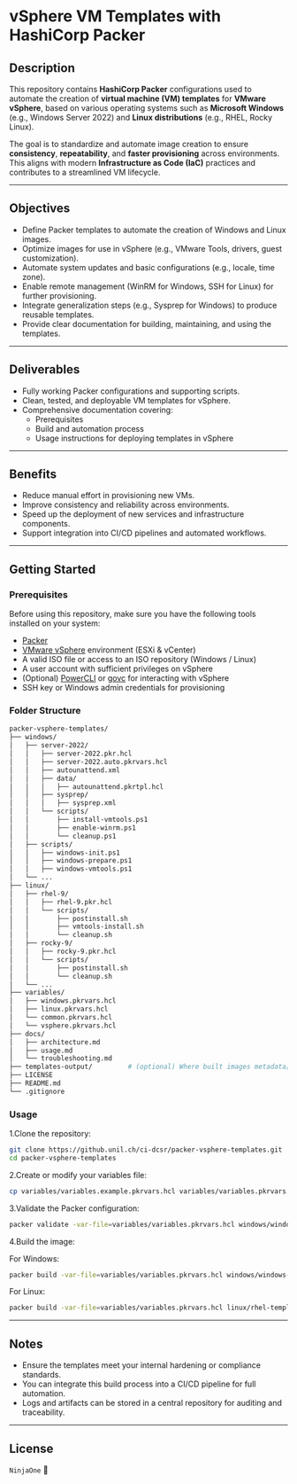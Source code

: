 # vSphere VM Templates with HashiCorp Packer

## Description

This repository contains **HashiCorp Packer** configurations used to automate the creation of **virtual machine (VM) templates** for **VMware vSphere**, based on various operating systems such as **Microsoft Windows** (e.g., Windows Server 2022) and **Linux distributions** (e.g., RHEL, Rocky Linux).

The goal is to standardize and automate image creation to ensure **consistency**, **repeatability**, and **faster provisioning** across environments. This aligns with modern **Infrastructure as Code (IaC)** practices and contributes to a streamlined VM lifecycle.

---

## Objectives

- Define Packer templates to automate the creation of Windows and Linux images.
- Optimize images for use in vSphere (e.g., VMware Tools, drivers, guest customization).
- Automate system updates and basic configurations (e.g., locale, time zone).
- Enable remote management (WinRM for Windows, SSH for Linux) for further provisioning.
- Integrate generalization steps (e.g., Sysprep for Windows) to produce reusable templates.
- Provide clear documentation for building, maintaining, and using the templates.

---

## Deliverables

- Fully working Packer configurations and supporting scripts.
- Clean, tested, and deployable VM templates for vSphere.
- Comprehensive documentation covering:
  - Prerequisites
  - Build and automation process
  - Usage instructions for deploying templates in vSphere

---

## Benefits

- Reduce manual effort in provisioning new VMs.
- Improve consistency and reliability across environments.
- Speed up the deployment of new services and infrastructure components.
- Support integration into CI/CD pipelines and automated workflows.

---

## Getting Started

### Prerequisites

Before using this repository, make sure you have the following tools installed on your system:

- [Packer](https://www.packer.io/downloads)
- [VMware vSphere](https://www.vmware.com/products/vsphere.html) environment (ESXi & vCenter)
- A valid ISO file or access to an ISO repository (Windows / Linux)
- A user account with sufficient privileges on vSphere
- (Optional) [PowerCLI](https://developer.vmware.com/powercli) or [govc](https://github.com/vmware/govmomi/tree/master/govc) for interacting with vSphere
- SSH key or Windows admin credentials for provisioning

### Folder Structure

```bash
packer-vsphere-templates/
├── windows/
│   ├── server-2022/
│   │   ├── server-2022.pkr.hcl
│   │   ├── server-2022.auto.pkrvars.hcl
│   │   ├── autounattend.xml
│   │   ├── data/
│   │   │   ├── autounattend.pkrtpl.hcl
│   │   ├── sysprep/
│   │   │   ├── sysprep.xml
│   │   └── scripts/
│   │       ├── install-vmtools.ps1
│   │       ├── enable-winrm.ps1
│   │       └── cleanup.ps1
│   ├── scripts/
│   │   ├── windows-init.ps1
│   │   ├── windows-prepare.ps1
│   │   ├── windows-vmtools.ps1
│   └── ...
├── linux/
│   ├── rhel-9/
│   │   ├── rhel-9.pkr.hcl
│   │   └── scripts/
│   │       ├── postinstall.sh
│   │       ├── vmtools-install.sh
│   │       └── cleanup.sh
│   ├── rocky-9/
│   │   ├── rocky-9.pkr.hcl
│   │   └── scripts/
│   │       ├── postinstall.sh
│   │       └── cleanup.sh
│   └── ...
├── variables/
│   ├── windows.pkrvars.hcl
│   ├── linux.pkrvars.hcl
│   └── common.pkrvars.hcl
│   └── vsphere.pkrvars.hcl
├── docs/
│   ├── architecture.md
│   ├── usage.md
│   └── troubleshooting.md
├── templates-output/         # (optional) Where built images metadata/logs are stored
├── LICENSE
├── README.md
└── .gitignore
```

### Usage

1.Clone the repository:

```bash
git clone https://github.unil.ch/ci-dcsr/packer-vsphere-templates.git
cd packer-vsphere-templates
```

2.Create or modify your variables file:

```bash
cp variables/variables.example.pkrvars.hcl variables/variables.pkrvars.hcl
```

3.Validate the Packer configuration:

```bash
packer validate -var-file=variables/variables.pkrvars.hcl windows/windows-server-2022.pkr.hcl
```

4.Build the image:

For Windows:

```bash
packer build -var-file=variables/variables.pkrvars.hcl windows/windows-server-2022.pkr.hcl
```

For Linux:

```bash
packer build -var-file=variables/variables.pkrvars.hcl linux/rhel-template.pkr.hcl
```

---

## Notes

- Ensure the templates meet your internal hardening or compliance standards.
- You can integrate this build process into a CI/CD pipeline for full automation.
- Logs and artifacts can be stored in a central repository for auditing and traceability.

---

## License

`NinjaOne` :ninja:

